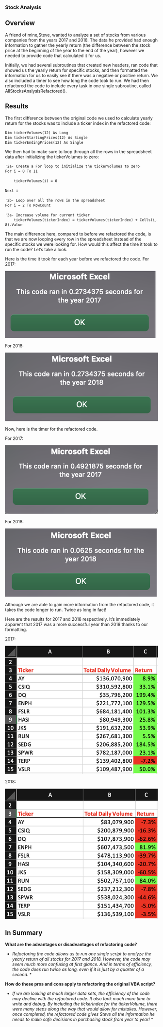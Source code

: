 ### Stock Analysis

## Overview

A friend of mine,Steve, wanted to analyze a set of stocks from various companies from the years 2017 and 2018. The data he provided had enough information to gather the yearly return (the difference between the stock price at the beginning of the year to the end of the year), however we needed to provide code that calculated it for us.

Initially, we had several subroutines that created new headers, ran code that showed us the yearly return for specific stocks, and then formatted the information for us to easily see if there was a negative or positive return. We also included a timer to see how long the code took to run. We had then refactored the code to include every task in one single subroutine, called AllStocksAnalysisRefactored().

## Results

The first difference between the original code we used to calculate yearly return for the stocks was to include a ticker index in the refactored code:

```
Dim tickerVolumes(12) As Long
Dim tickerStartingPrices(12) As Single
Dim tickerEndingPrices(12) As Single
```

We then had to make sure to loop through all the rows in the spreadsheet data after initializing the tickerVolumes to zero:

```
'2a- Create a For loop to initialize the tickerVolumes to zero
For i = 0 To 11

    tickerVolumes(i) = 0
        
Next i

'2b- Loop over all the rows in the spreadsheet
For i = 2 To RowCount

'3a- Increase volume for current ticker
    tickerVolumes(tickerIndex) = tickerVolumes(tickerIndex) + Cells(i, 8).Value
```

The main difference here, compared to before we refactored the code, is that we are now looping every row in the spreadsheet instead of the specific stocks we were looking for. How would this affect the time it took to run the code? Let’s take a look.

Here is the time it took for each year before we refactored the code.
For 2017:

![2017_initial_timer.png](/Resources/2017_initial_timer.png)

For 2018:

![2018_initial_timer.png](/Resources/2018_initial_timer.png)

Now, here is the timer for the refactored code.

For 2017:

![VBA_Challenge_2017.png](/Resources/VBA_Challenge_2017.png)

For 2018:

![VBA_Challenge_2018.png](/Resources/VBA_Challenge_2018.png)

Although we are able to gain more information from the refactored code, it takes the code longer to run. Twice as long in fact!

Here are the results for 2017 and 2018 respectively. It’s immediately apparent that 2017 was a more successful year than 2018 thanks to our formatting.

2017:

![VBA_Challenge_2017_Results.png](/Resources/VBA_Challenge_2017_Results.png)

2018:

![VBA_Challenge_2018_Results.png](/Resources/VBA_Challenge_2018_Results.png)


## In Summary

**What are the advantages or disadvantages of refactoring code?**
* *Refactoring the code allows us to run one single script to analyze the yearly return of all stocks for 2017 and 2018. However, the code may seem much more confusing at first glance. And in terms of efficiency, the code does run twice as long, even if it is just by a quarter of a second.* *

**How do these pros and cons apply to refactoring the original VBA script?**
* *If we are looking at much larger data sets, the efficiency of the code may decline with the refactored code.  It also took much more time to write and debug. By including the tickerIndex for the tickerVolume, there were many steps along the way that would allow for mistakes. However, once completed, the refactored code gives Steve all the information he needs to make safe decisions in purchasing stock from year to year!* *
